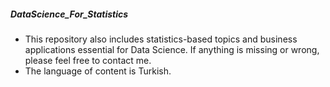 ##### DataScience_For_Statistics
* This repository also includes statistics-based topics and business applications essential for Data Science. If anything is missing or wrong, please feel free to contact me.
* The language of content is Turkish.
